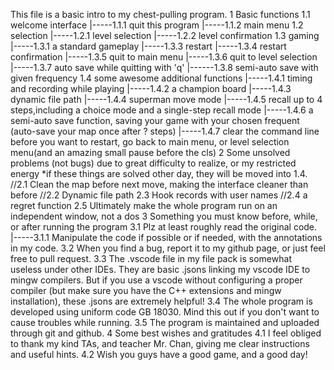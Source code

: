 This file is a basic intro to my chest-pulling program.
1 Basic functions
1.1 welcome interface
|-----1.1.1 quit this program
|-----1.1.2 main menu
1.2 selection
|-----1.2.1 level selection
|-----1.2.2 level confirmation
1.3 gaming
|-----1.3.1 a standard gameplay
|-----1.3.3 restart
|-----1.3.4 restart confirmation
|-----1.3.5 quit to main menu
|-----1.3.6 quit to level selection
|-----1.3.7 auto save while quitting with 'q'
|------1.3.8 semi-auto save with given frequency
1.4 some awesome additional functions
|-----1.4.1 timing and recording while playing
|-----1.4.2 a champion board
|-----1.4.3 dynamic file path
|-----1.4.4 superman move mode
|-----1.4.5 recall up to 4 steps,including a choice mode and a single-step recall mode
|-----1.4.6 a semi-auto save function, saving your game with your chosen frequent (auto-save your map once after ? steps)
|-----1.4.7 clear the command line before you want to restart, go back to main menu, or level selection menu(and an amazing small pause before the cls)
2 Some unsolved problems (not bugs) due to great difficulty to realize, or my restricted energy
*if these things are solved other day, they will be moved into 1.4.
//2.1 Clean the map before next move, making the interface cleaner than before
//2.2 Dynamic file path
2.3 Hook records with user names
//2.4 a regret function
2.5 Ultimately make the whole program run on an independent window, not a dos
3 Something you must know before, while, or after running the program
3.1 Plz at least roughly read the original code.
|-----3.1.1 Manipulate the code if possible or if needed, with the annotations in my code.
3.2 When you find a bug, report it to my github page, or just feel free to pull request.
3.3 The .vscode file in my file pack is somewhat useless under other IDEs. They are basic .jsons linking my vscode IDE to mingw compilers. But if you use a vscode without configuring a proper compiler (but make sure you have the C++ extensions and mingw installation), these .jsons are extremely helpful!
3.4 The whole program is developed using uniform code GB 18030. Mind this out if you don't want to cause troubles while running.
3.5 The program is maintained and uploaded through git and github.
4 Some best wishes and gratitudes
4.1 I feel obliged to thank my kind TAs, and teacher Mr. Chan, giving me clear instructions and useful hints.
4.2 Wish you guys have a good game, and a good day!
